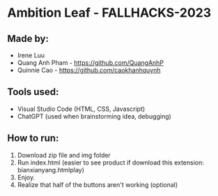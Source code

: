 # Ambition Leaf - FALLHACKS-2023
## Made by:
- Irene Luu
- Quang Anh Pham - https://github.com/QuangAnhP
- Quinnie Cao - https://github.com/caokhanhquynh

## Tools used:
- Visual Studio Code (HTML, CSS, Javascript)
- ChatGPT (used when brainstorming idea, debugging)

## How to run:
1. Download zip file and img folder
2. Run index.html (easier to see product if download this extension: bianxianyang.htmlplay)
3. Enjoy.
4. Realize that half of the buttons aren't working (optional)
